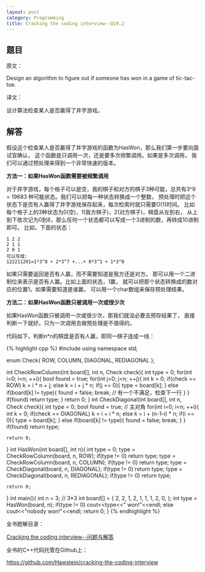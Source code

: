 ```yaml
---
layout: post
category: Programming
title: Cracking the coding interview--Q19.2
---
```


## 题目

原文：

Design an algorithm to figure out if someone has won in a game of 
tic-tac-toe.

译文：

设计算法检查某人是否赢得了井字游戏。

## 解答

假设这个检查某人是否赢得了井字游戏的函数为HasWon，那么我们第一步要向面试官确认，
这个函数是只调用一次，还是要多次频繁调用。如果是多次调用，
我们可以通过预处理来得到一个非常快速的版本。

**方法一：如果HasWon函数需要被频繁调用**

对于井字游戏，每个格子可以是空，我的棋子和对方的棋子3种可能，总共有3^9 = 19683
种可能状态。我们可以把每一种状态转换成一个整数，
预处理时把这个状态下是否有人赢得了井字游戏保存起来，每次检索时就只需要O(1)时间。
比如每个格子上的3种状态为0(空)，1(我方棋子)，2(对方棋子)，棋盘从左到右，
从上到下依次记为0到8，那么任何一个状态都可以写成一个3进制的数，再转成10进制即可。
比如，下面的状态：

	1 2 2
	2 1 1
	2 0 1
	可以写成:
	122211201=1*3^8 + 2*3^7 +...+ 0*3^1 + 1*3^0

如果只需要返回是否有人赢，而不需要知道是我方还是对方。
那可以用一个二进制位来表示是否有人赢。比如上面的状态，1赢，
就可以把那个状态转换成的数对应的位置1。如果需要知道是谁赢，
可以用一个char数组来保存预处理结果。

**方法二：如果HasWon函数只被调用一次或很少次**

如果HasWon函数只被调用一次或很少次，那我们就没必要去预存结果了，
直接判断一下就好。只为一次调用去做预处理是不值得的。

代码如下，判断n*n的棋盘是否有人赢，即同一棋子连成一线：

{% highlight cpp %}
#include <iostream>
using namespace std;

enum Check{
    ROW, COLUMN, DIAGONAL, REDIAGONAL
};

int CheckRowColumn(int board[], int n, Check check){
    int type = 0;
    for(int i=0; i<n; ++i){
        bool found = true;
        for(int j=0; j<n; ++j){
            int k = 0;
            if(check == ROW)
                k = i * n + j;
            else
                k = i + j * n;
            if(j == 0){
                type = board[k];
            }
            else if(board[k] != type){
                found = false;
                break; // 有一个不满足，检查下一行
            }
        }
        if(found) return type;
    }
    return 0;
}
int CheckDiagonal(int board[], int n, Check check){
    int type = 0;
    bool found = true;
    // 主对角
    for(int i=0; i<n; ++i){
        int k = 0;
        if(check == DIAGONAL)
            k = i + i * n;
        else
            k = i + (n-1-i) * n;
        if(i == 0){
            type = board[k];
        }
        else if(board[k] != type){
            found = false;
            break;
        }
    }
    if(found) return type;

    return 0;
}
int HasWon(int board[], int n){
    int type = 0;
    type = CheckRowColumn(board, n, ROW);
    if(type != 0) return type;
    type = CheckRowColumn(board, n, COLUMN);
    if(type != 0) return type;
    type = CheckDiagonal(board, n, DIAGONAL);
    if(type != 0) return type;
    type = CheckDiagonal(board, n, REDIAGONAL);
    if(type != 0) return type;

    return 0;
}
int main(){
    int n = 3; // 3*3
    int board[] = {
        2, 2, 1,
        2, 1, 1,
        1, 2, 0,
    };
    int type = HasWon(board, n);
    if(type != 0)
        cout<<type<<" won!"<<endl;
    else
        cout<<"nobody won!"<<endl;
    return 0;
}
{% endhighlight %}


全书题解目录：

[Cracking the coding interview--问题与解答](/posts/ctci-solutions-contents.html)

全书的C++代码托管在Github上：

<https://github.com/Hawstein/cracking-the-coding-interview>
